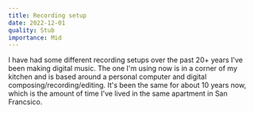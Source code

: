 ```yaml
---
title: Recording setup
date: 2022-12-01
quality: Stub
importance: Mid
---
```


I have had some different recording setups over the past 20+ years I've been making digital music. The one I'm using now is in a corner of my kitchen and is based around a personal computer and digital composing/recording/editing. It's been the same for about 10 years now, which is the amount of time I've lived in the same apartment in San Francsico.
